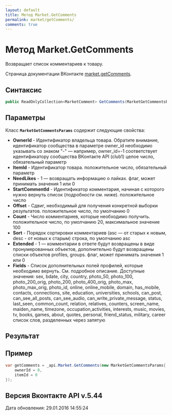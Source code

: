 ```yaml
---
layout: default
title: Метод Market.GetComments
permalink: market/getComments/
comments: true
---
```

# Метод Market.GetComments
Возвращает список комментариев к товару.

Страница документации ВКонтакте [market.getComments](https://vk.com/dev/market.getComments).

## Синтаксис
``` csharp
public ReadOnlyCollection<MarketComment> GetComments(MarketGetCommentsParams @params)
```

## Параметры
Класс **`MarketGetCommentsParams`** содержит следующие свойства:

+ **OwnerId** - Идентификатор владельца товара. 
Обратите внимание, идентификатор сообщества в параметре owner_id необходимо указывать со знаком "-" — например, owner_id=-1 соответствует идентификатору сообщества ВКонтакте API (club1)  целое число, обязательный параметр
+ **ItemId** - Идентификатор товара. положительное число, обязательный параметр
+ **NeedLikes** - 1 — возвращать информацию о лайках. флаг, может принимать значения 1 или 0
+ **StartCommentId** - Идентификатор комментария, начиная с которого нужно вернуть список (подробности см. ниже). положительное число
+ **Offset** - Сдвиг, необходимый для получения конкретной выборки результатов. положительное число, по умолчанию 0
+ **Count** - Число комментариев, которые необходимо получить. положительное число, по умолчанию 20, максимальное значение 100
+ **Sort** - Порядок сортировки комментариев (asc — от старых к новым, desc - от новых к старым) строка, по умолчанию asc
+ **Extended** - 1 — комментарии в ответе будут возвращены в виде пронумерованных объектов, дополнительно будут возвращены списки объектов profiles, groups. флаг, может принимать значения 1 или 0
+ **Fields** - Список дополнительных полей профилей, которые необходимо вернуть. См. подробное описание. 
Доступные значения: sex, bdate, city, country, photo_50, photo_100, photo_200_orig, photo_200, photo_400_orig, photo_max, photo_max_orig, photo_id, online, online_mobile, domain, has_mobile, contacts, connections, site, education, universities, schools, can_post, can_see_all_posts, can_see_audio, can_write_private_message, status, last_seen, common_count, relation, relatives, counters, screen_name, maiden_name, timezone, occupation,activities, interests, music, movies, tv, books, games, about, quotes, personal, friend_status, military, career список слов, разделенных через запятую

## Результат


## Пример
``` csharp
var getComments = _api.Market.GetComments(new MarketGetCommentsParams{
	ownerId = 0,
	itemId = 0
});
```

## Версия Вконтакте API v.5.44
Дата обновления: 29.01.2016 14:55:24
